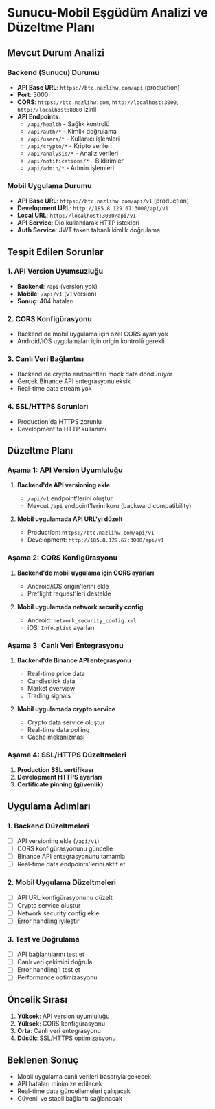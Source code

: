# Sunucu-Mobil Eşgüdüm Analizi ve Düzeltme Planı

## Mevcut Durum Analizi

### Backend (Sunucu) Durumu
- **API Base URL**: `https://btc.nazlihw.com/api` (production)
- **Port**: 3000
- **CORS**: `https://btc.nazlihw.com`, `http://localhost:3000`, `http://localhost:8080` izinli
- **API Endpoints**: 
  - `/api/health` - Sağlık kontrolü
  - `/api/auth/*` - Kimlik doğrulama
  - `/api/users/*` - Kullanıcı işlemleri
  - `/api/crypto/*` - Kripto verileri
  - `/api/analysis/*` - Analiz verileri
  - `/api/notifications/*` - Bildirimler
  - `/api/admin/*` - Admin işlemleri

### Mobil Uygulama Durumu
- **API Base URL**: `https://btc.nazlihw.com/api/v1` (production)
- **Development URL**: `http://185.8.129.67:3000/api/v1`
- **Local URL**: `http://localhost:3000/api/v1`
- **API Service**: Dio kullanılarak HTTP istekleri
- **Auth Service**: JWT token tabanlı kimlik doğrulama

## Tespit Edilen Sorunlar

### 1. API Version Uyumsuzluğu
- **Backend**: `/api` (version yok)
- **Mobile**: `/api/v1` (v1 version)
- **Sonuç**: 404 hataları

### 2. CORS Konfigürasyonu
- Backend'de mobil uygulama için özel CORS ayarı yok
- Android/iOS uygulamaları için origin kontrolü gerekli

### 3. Canlı Veri Bağlantısı
- Backend'de crypto endpointleri mock data döndürüyor
- Gerçek Binance API entegrasyonu eksik
- Real-time data stream yok

### 4. SSL/HTTPS Sorunları
- Production'da HTTPS zorunlu
- Development'ta HTTP kullanımı

## Düzeltme Planı

### Aşama 1: API Version Uyumluluğu
1. **Backend'de API versioning ekle**
   - `/api/v1` endpoint'lerini oluştur
   - Mevcut `/api` endpoint'lerini koru (backward compatibility)

2. **Mobil uygulamada API URL'yi düzelt**
   - Production: `https://btc.nazlihw.com/api/v1`
   - Development: `http://185.8.129.67:3000/api/v1`

### Aşama 2: CORS Konfigürasyonu
1. **Backend'de mobil uygulama için CORS ayarları**
   - Android/iOS origin'lerini ekle
   - Preflight request'leri destekle

2. **Mobil uygulamada network security config**
   - Android: `network_security_config.xml`
   - iOS: `Info.plist` ayarları

### Aşama 3: Canlı Veri Entegrasyonu
1. **Backend'de Binance API entegrasyonu**
   - Real-time price data
   - Candlestick data
   - Market overview
   - Trading signals

2. **Mobil uygulamada crypto service**
   - Crypto data service oluştur
   - Real-time data polling
   - Cache mekanizması

### Aşama 4: SSL/HTTPS Düzeltmeleri
1. **Production SSL sertifikası**
2. **Development HTTPS ayarları**
3. **Certificate pinning (güvenlik)**

## Uygulama Adımları

### 1. Backend Düzeltmeleri
- [ ] API versioning ekle (`/api/v1`)
- [ ] CORS konfigürasyonunu güncelle
- [ ] Binance API entegrasyonunu tamamla
- [ ] Real-time data endpoints'lerini aktif et

### 2. Mobil Uygulama Düzeltmeleri
- [ ] API URL konfigürasyonunu düzelt
- [ ] Crypto service oluştur
- [ ] Network security config ekle
- [ ] Error handling iyileştir

### 3. Test ve Doğrulama
- [ ] API bağlantılarını test et
- [ ] Canlı veri çekimini doğrula
- [ ] Error handling'i test et
- [ ] Performance optimizasyonu

## Öncelik Sırası
1. **Yüksek**: API version uyumluluğu
2. **Yüksek**: CORS konfigürasyonu
3. **Orta**: Canlı veri entegrasyonu
4. **Düşük**: SSL/HTTPS optimizasyonu

## Beklenen Sonuç
- Mobil uygulama canlı verileri başarıyla çekecek
- API hataları minimize edilecek
- Real-time data güncellemeleri çalışacak
- Güvenli ve stabil bağlantı sağlanacak
